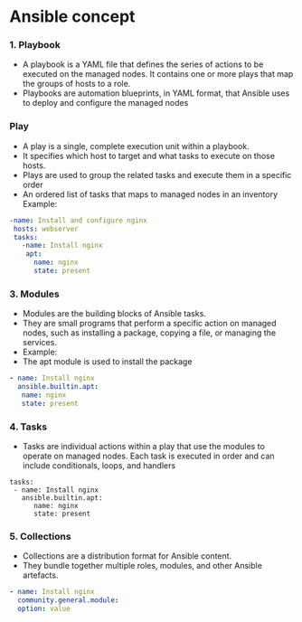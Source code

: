 # Ansible concept

### 1. Playbook
- A playbook is a YAML file that defines the series of actions to be executed on the managed nodes. It contains one or more plays that map the groups of hosts to a role.
- Playbooks are automation blueprints, in YAML format, that Ansible uses to deploy and configure the managed nodes

### Play
- A play is a single, complete execution unit within a playbook.
- It specifies which host to target and what tasks to execute on those hosts.
- Plays are used to group the related tasks and execute them in a specific order
- An ordered list of tasks that maps to managed nodes in an inventory
Example:
```yml
-name: Install and configure nginx
 hosts: webserver
 tasks:
   -name: Install nginx
    apt:
      name: nginx
      state: present
```

### 3. Modules
- Modules are the building blocks of Ansible tasks.
- They are small programs that perform a specific action on managed nodes, such as installing a package, copying a file, or managing the services.
- Example:
- The apt module is used to install the package
```yaml
- name: Install nginx
  ansible.builtin.apt:
   name: nginx
   state: present
```

### 4. Tasks
- Tasks are individual actions within a play that use the modules to operate on managed nodes. Each task is executed in order and can include conditionals, loops, and handlers
```
tasks:
 - name: Install nginx
   ansible.builtin.apt:
      name: nginx
      state: present
```

### 5. Collections
- Collections are a distribution format for Ansible content.
- They bundle together multiple roles, modules, and other Ansible artefacts.
```yaml
- name: Install nginx
  community.general.module:
  option: value
